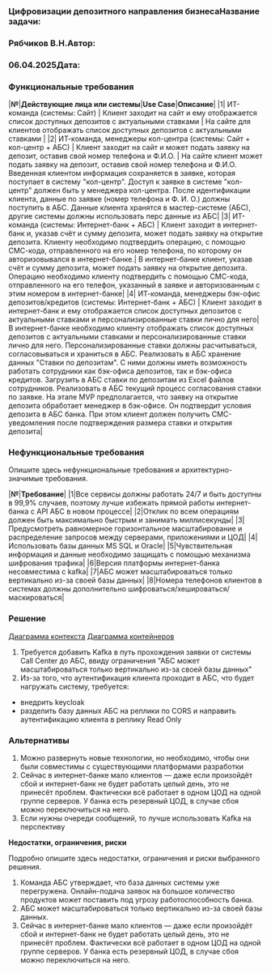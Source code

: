 ﻿### <a name="_b7urdng99y53">Цифровизации депозитного направления бизнеса</a>**Название задачи:** 
### <a name="_hjk0fkfyohdk">Рябчиков В.Н.</a>**Автор:**
### <a name="_uanumrh8zrui">06.04.2025</a>**Дата:**
### <a name="_3bfxc9a45514"></a>**Функциональные требования**

|**№**|**Действующие лица или системы**|**Use Case**|**Описание**|
|1| ИТ-команда (системы: Сайт) | Клиент заходит на сайт и ему отображается список доступных депозитов с актуальными ставками | На сайте для клиентов отображать список доступных депозитов с актуальными ставками |
|2| ИТ-команда, менеджеры кол-центра (системы: Сайт + кол-центр + АБС) | Клиент заходит на сайт и может подать заявку на депозит, оставив свой номер телефона и Ф.И.О. | На сайте клиент может подать заявку на депозит, оставив свой номер телефона и Ф.И.О. Введенная клиентом информация сохраняется в заявке, которая поступает в систему "кол-центр". Доступ к заявке в системе "кол-центр" должен быть у менеджера кол-центра. После идентификации клиента, данные по заявке (номер телефона и Ф. И. О.) должны поступить в АБС. Данные клиента хранятся в мастер-системе (АБС), другие системы должны использовать перс данные из АБС|
|3| ИТ-команда (системы: Интернет-банк + АБС) | Клиент заходит в интернет-банк и, указав счёт и сумму депозита, может подать заявку на открытие депозита. Клиенту необходимо подтвердить операцию, с помощью СМС-кода, отправленного на его номер телефона, по которому он авторизовывался в интернет-банке.| В интернет-банке клиент, указав счёт и сумму депозита, может подать заявку на открытие депозита. Операцию необходимо клиенту подтвердить с помощью СМС-кода, отправленного на его телефон, указанный в заявке и авторизованным с этим номером в интернет-банке|
|4| ИТ-команда, менеджеры бэк-офис депозитов/кредитов (системы: Интернет-банк + АБС) | Клиент заходит в интернет-банк и ему отображается список доступных депозитов с актуальными ставками и персонализированные ставки лично для него|В интернет-банке необходимо клиенту отображать список доступных депозитов с актуальными ставками и персонализированные ставки лично для него. Персонализированные ставки должны расчитываться, согласовываться и храниться в АБС. Реализовать в АБС хранение данных "Ставки по депозитам". С ними должны иметь возможность работать сотрудники как бэк-офиса депозитов, так и бэк-офиса кредитов. Загрузить в АБС ставки по депозитам из Excel файлов сотрудников. Реализовать в АБС текущий процесс согласования ставки по заявке. На этапе MVP предполагается, что заявку на открытие депозита обработает менеджер в бэк-офисе. Он подтвердит условия депозита в АБС банка. При этом клиент должен получить СМС-уведомления после подтверждения размера ставки и открытия депозита|
### <a name="_u8xz25hbrgql"></a>**Нефункциональные требования**
Опишите здесь нефункциональные требования и архитектурно-значимые требования.

|**№**|**Требование**|
|1|Все сервисы должны работать 24/7 и быть доступны в 99,9% случаев, поэтому лучше избежать прямой работы интернет-банка с API АБС в новом процессе|
|2|Отклик по всем операциям должен быть максимально быстрым и занимать миллисекунды|
|3|Предусмотреть равномерное горизонтальное масштабирование и распределение запросов между серверами, приложениями и ЦОД|
|4|Использовать базы данных MS SQL и Oracle|
|5|Чувствительная информация и данные необходимо защищать с помощью механизма шифрования трафика|
|6|Версия платформы интернет-банка несовместима с kafka|
|7|АБС может масштабироваться только вертикально из-за своей базы данных|
|8|Номера телефонов клиентов в системах должны дополнительно шифроваться/хешироваться/маскироваться|

### <a name="_qmphm5d6rvi3"></a>**Решение**
[Диаграмма контекста](https://github.com/RyabchikovVN/architecture-standart/blob/work/Task3/Standart_C4_L2.drawio)
[Диаграмма контейнеров](https://github.com/RyabchikovVN/architecture-standart/blob/work/Task3/Standart_C4_L3.drawio)
1. Требуется добавить Kafka в путь прохождения заявки от системы Call Center до АБС, ввиду ограничения "АБС может масштабироваться только вертикально из-за своей базы данных"
2. Из-за того, что аутентификация клиента проходит в АБС, что будет нагружать систему, требуется: 
- внедрить keycloak
- разделить базу данных АБС на реплики по CORS и направить аутентификацию клиента в реплику Read Only

### <a name="_bjrr7veeh80c"></a>**Альтернативы**
1. Можно развернуть новые технологии, но необходимо, чтобы они были совместимы с существующими платформами разработки
2. Сейчас в интернет-банке мало клиентов — даже если произойдёт сбой и интернет-банк не будет работать целый день, это не принесёт проблем. Фактически всё работает в одном ЦОД на одной группе серверов. У банка есть резервный ЦОД, в случае сбоя можно переключиться на него.
3. Если нужны очереди сообщений, то лучше использовать Kafka на перспективу

**Недостатки, ограничения, риски**

Подробно опишите здесь недостатки, ограничения и риски выбранного решения.
1. Команда АБС утверждает, что база данных системы уже перегружена. Онлайн-подача заявок на большое количество продуктов может поставить под угрозу работоспособность банка.
2. АБС может масштабироваться только вертикально из-за своей базы данных.
3. Сейчас в интернет-банке мало клиентов — даже если произойдёт сбой и интернет-банк не будет работать целый день, это не принесёт проблем. Фактически всё работает в одном ЦОД на одной группе серверов. У банка есть резервный ЦОД, в случае сбоя можно переключиться на него.